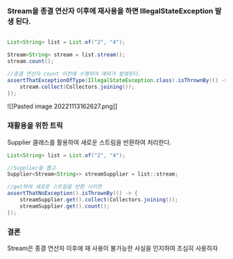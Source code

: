 
 
###  Stream을 종결 연산자 이후에 재사용을 하면 IllegalStateException 발생 된다. 
```java 

List<String> list = List.of("2", "4");  

Stream<String> stream = list.stream();  
stream.count();  

//종결 연산자 count 이전에 수행하여 예외가 발생된다.  
assertThatExceptionOfType(IllegalStateException.class).isThrownBy(() -> {  
	stream.collect(Collectors.joining());  
});

```

![[Pasted image 20221113162627.png]]
### 재활용을 위한 트릭

Supplier 클래스를 활용하여 새로운 스트림을 반환하여 처리한다.
```java
List<String> list = List.of("2", "4");

//Supplier을 뽑고
Supplier<Stream<String>> streamSupplier = list::stream;

//get하여 새로운 스트림을 반환 시키면
assertThatNoException().isThrownBy(() -> {
	streamSupplier.get().collect(Collectors.joining());
	streamSupplier.get().count();
});
```


### 결론 
Stream은 종결 연산자 이후에 재 사용이 불가능한 사실을 인지하여 조심히 사용하자 



